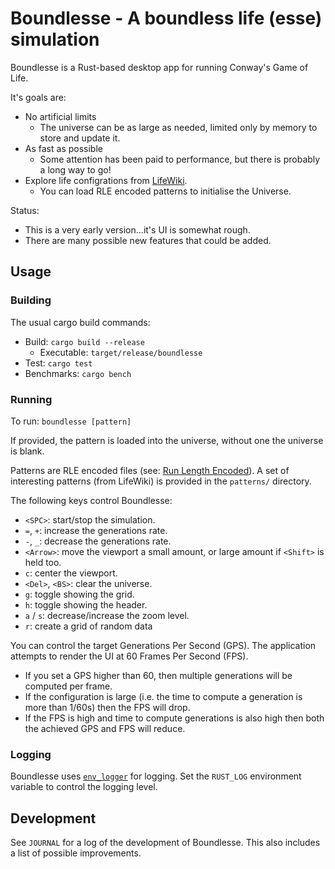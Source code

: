 # Boundlesse - A boundless life (esse) simulation

Boundlesse is a Rust-based desktop app for running Conway's Game of Life.

It's goals are:

- No artificial limits
  - The universe can be as large as needed, limited only by memory to store and
  update it.
- As fast as possible
  - Some attention has been paid to performance, but there is probably a long
  way to go!
- Explore life configrations from [LifeWiki](https://conwaylife.com/wiki).
  - You can load RLE encoded patterns to initialise the Universe.

Status:

- This is a very early version...it's UI is somewhat rough.
- There are many possible new features that could be added.


## Usage

### Building

The usual cargo build commands:

- Build: `cargo build --release`
  - Executable: `target/release/boundlesse`
- Test: `cargo test`
- Benchmarks: `cargo bench`

### Running

To run: `boundlesse [pattern]`

If provided, the pattern is loaded into the universe, without one the universe
is blank.

Patterns are RLE encoded files (see: [Run Length
Encoded](https://conwaylife.com/wiki/Run_Length_Encoded)). A set of interesting
patterns (from LifeWiki) is provided in the `patterns/` directory.

The following keys control Boundlesse:

- `<SPC>`: start/stop the simulation.
- `=`, `+`: increase the generations rate.
- `-`, `_`: decrease the generations rate.
- `<Arrow>`: move the viewport a small amount, or large amount if `<Shift>` is held too.
- `c`: center the viewport.
- `<Del>`, `<BS>`: clear the universe.
- `g`: toggle showing the grid.
- `h`: toggle showing the header.
- `a` / `s`: decrease/increase the zoom level.
- `r`: create a grid of random data 

You can control the target Generations Per Second (GPS). The application
attempts to render the UI at 60 Frames Per Second (FPS).

- If you set a GPS higher than 60, then multiple generations will be computed
per frame.
- If the configuration is large (i.e. the time to compute a generation is more
than 1/60s) then the FPS will drop.
- If the FPS is high and time to compute generations is also high then both
the achieved GPS and FPS will reduce.

### Logging

Boundlesse uses [`env_logger`](https://crates.io/crates/env_logger) for
logging. Set the `RUST_LOG` environment variable to control the logging level.

## Development

See `JOURNAL` for a log of the development of Boundlesse. This also includes a
list of possible improvements.
